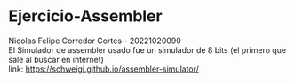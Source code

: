 # Ejercicio-Assembler <br>
Nicolas Felipe Corredor Cortes - 20221020090 <br>
El Simulador de assembler usado fue un simulador de 8 bits (el primero que sale al buscar en internet)<br>
link: https://schweigi.github.io/assembler-simulator/
